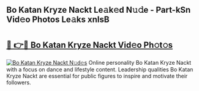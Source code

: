## Bo Katan Kryze Nackt Le𝚊k𝚎d N𝚞𝚍e - Part-kSn Vid𝚎o Photos Le𝚊ks xnIsB

# <h2><a href="http://fb2i40.evod.top/?m=Bo+Katan+Kryze+Nackt">🔗 👉🔴 Bo Katan Kryze Nackt Vid𝚎o Ph𝚘t𝚘s</a></h2>

[![Bo Katan Kryze Nackt N𝚞d𝚎s](https://i.imgur.com/8V9OHl7.gif)](http://fb2i40.evod.top/?m=Bo+Katan+Kryze+Nackt)
Online personality Bo Katan Kryze Nackt with a focus on dance and lifestyle content. Leadership qualities Bo Katan Kryze Nackt are essential for public figures to inspire and motivate their followers. 
